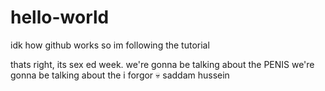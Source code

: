 # hello-world
idk how github works so im following the tutorial

thats right, its sex ed week. we're gonna be talking about the PENIS
we're gonna be talking about the i forgor 💀
saddam hussein
